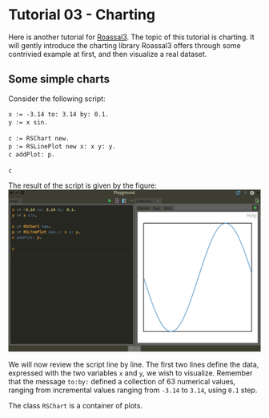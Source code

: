 # Tutorial 03 - Charting 

Here is another tutorial for [Roassal3](https://github.com/ObjectProfile/Roassal3). The topic of this tutorial is charting. It will gently introduce the charting library Roassal3 offers through some contrivied example at first, and then visualize a real dataset.

## Some simple charts

Consider the following script:

```Smalltalk
x := -3.14 to: 3.14 by: 0.1.
y := x sin.

c := RSChart new.
p := RSLinePlot new x: x y: y.
c addPlot: p.

c
```

The result of the script is given by the figure:
![alt text](screenshots/chart01.png)

We will now review the script line by line. The first two lines define the data, expressed with the two variables `x` and `y`, we wish to visualize. Remember that the message `to:by:` defined a collection of 63 numerical values, ranging from incremental values ranging from `-3.14` to `3.14`, using `0.1` step.

The class `RSChart` is a container of plots. 


